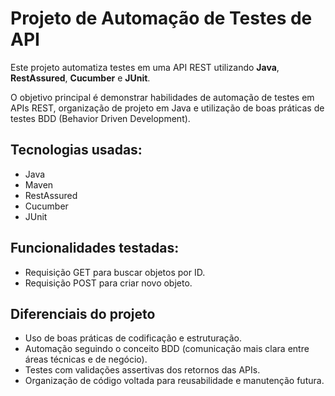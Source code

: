 # Projeto de Automação de Testes de API

Este projeto automatiza testes em uma API REST utilizando **Java**, **RestAssured**, **Cucumber** e **JUnit**.

O objetivo principal é demonstrar habilidades de automação de testes em APIs REST, organização de projeto em Java e utilização de boas práticas de testes BDD (Behavior Driven Development).
## Tecnologias usadas:
- Java
- Maven
- RestAssured
- Cucumber
- JUnit

## Funcionalidades testadas:
- Requisição GET para buscar objetos por ID.
- Requisição POST para criar novo objeto.

## Diferenciais do projeto
- Uso de boas práticas de codificação e estruturação.
- Automação seguindo o conceito BDD (comunicação mais clara entre áreas técnicas e de negócio).
- Testes com validações assertivas dos retornos das APIs.
- Organização de código voltada para reusabilidade e manutenção futura.

